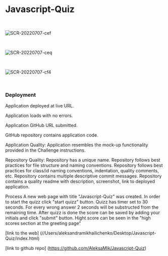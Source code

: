 # Javascript-Quiz
<br>

![SCR-20220707-cef](https://user-images.githubusercontent.com/105229148/177793115-482f67fe-1560-401b-add2-5d09ed8d6604.png)

<br>

![SCR-20220707-ceq](https://user-images.githubusercontent.com/105229148/177793145-5fd26c60-4355-45f9-9a12-d72c707023cc.png)

<br>

![SCR-20220707-cf4](https://user-images.githubusercontent.com/105229148/177793164-0b44b4cb-e5b1-45c2-a0d3-ac948b5d0ed4.png)

<br>

### Deployment
Application deployed at live URL.

Application loads with no errors.

Application GitHub URL submitted.

GitHub repository contains application code.

Application Quality: Application resembles the mock-up functionality provided in the Challenge instructions.

Repository Quality: Repository has a unique name. Repository follows best practices for file structure and naming conventions. Repository follows best practices for class/id naming conventions, indentation, quality comments, etc. Repository contains multiple descriptive commit messages. Repository contains a quality readme with description, screenshot, link to deployed application.

Process
A new web page with title "Javascript-Quiz" was created. In order to start the quizz click "start quizz" button. Quizz has timer set to 30 seconds. For every wrong answer 2 seconds will be substructed from the remaining time. After quizz is done the score can be saved by adding your initials and click "submit" button. Hight score can be seen in the "high scores section at the greeting page"



[link to the web] (//Users/aleksandramikhailichenko/Desktop/Javascript-Quiz/index.html)

[link to github repo] (https://github.com/AleksaMik/Javascript-Quiz)
